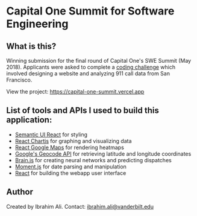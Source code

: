 # Capital One Summit for Software Engineering

## What is this?

Winning submission for the final round of Capital One's SWE Summit (May 2018). Applicants were asked to complete a [coding challenge](https://www.mindsumo.com/contests/sfpd-dispatch) which involved designing a website and analyzing 911 call data from San Francisco. 

View the project: https://capital-one-summit.vercel.app

## List of tools and APIs I used to build this application:

* [Semantic UI React](https://github.com/Semantic-Org/Semantic-UI-React) for styling
* [React Chartjs](https://github.com/reactjs/react-chartjs) for graphing and visualizing data 
* [React Google Maps](https://github.com/tomchentw/react-google-maps) for rendering heatmaps
* [Google's Geocode API](https://developers.google.com/maps/documentation/geocoding/start) for retrieving latitude and longitude coordinates
* [Brain.js](https://github.com/BrainJS/brain.js) for creating neural networks and predicting dispatches
* [Moment.js](https://github.com/moment/moment) for date parsing and manipulation
* [React](https://reactjs.org) for building the webapp user interface

## Author

Created by Ibrahim Ali. Contact: ibrahim.ali@vanderbilt.edu


